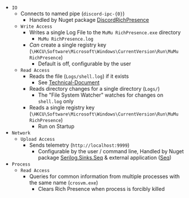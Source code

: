﻿- `IO`
    - Connects to named pipe (`discord-ipc-{0}`)
        - Handled by Nuget package [DiscordRichPresence](https://www.nuget.org/packages/DiscordRichPresence)
    - `Write Access`
        - Writes a single Log File to the `MuMu RichPresence.exe` directory
            - `MuMu RichPresence.log`
        - _Can_ create a single registry key (`\HKCU\Software\Microsoft\Windows\CurrentVersion\Run\MuMu RichPresence`)
            - Default is off, configurable by the user
    - `Read Access`
        - Reads the file (`Logs/shell.log`) if it exists
            - See [Technical-Document](technical-1.md)
        - Reads directory changes for a single directory (`Logs/`)
            - The "File System Watcher" watches for changes on `shell.log` only
        - Reads a single registry key (`\HKCU\Software\Microsoft\Windows\CurrentVersion\Run\MuMu RichPresence`)
            - Run on Startup
- `Network`
    - `Upload Access`
        - Sends telemetry (`http://localhost:9999`)
            - Configurable by the user / command line, Handled by Nuget package [Serilog.Sinks.Seq](https://www.nuget.org/packages/Serilog.Sinks.Seq) & external application ([Seq](https://datalust.co/seq))
- `Process`
    - `Read Access`
      - Queries for common information from multiple processes with the same name (`crosvm.exe`)
        - Clears Rich Presence when process is forcibly killed